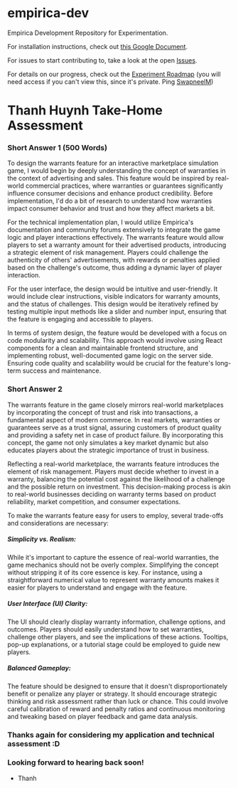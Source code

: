 # empirica-dev
Empirica Development Repository for Experimentation.

For installation instructions, check out [this Google Document](https://docs.google.com/document/d/1h0MvtqK9ss_Yw3fcofB_j0B_T7V7GodYdjEjKUqiPws/edit?usp=sharing).

For issues to start contributing to, take a look at the open [Issues](https://github.com/Digital-Information-Research-Lab/empirica-dev/issues).

For details on our progress, check out the [Experiment Roadmap](https://github.com/orgs/Digital-Information-Research-Lab/projects/2) (you will need access if you can't view this, since it's private. Ping [SwapneelM](https://github.com/swapneelm))



# Thanh Huynh Take-Home Assessment


### Short Answer 1 (500 Words)
To design the warrants feature for an interactive marketplace simulation game, I would begin by deeply understanding the concept of warranties in the context of advertising and sales. This feature would be inspired by real-world commercial practices, where warranties or guarantees significantly influence consumer decisions and enhance product credibility. Before implementation, I'd do a bit of research to understand how warranties impact consumer behavior and trust and how they affect markets a bit.

For the technical implementation plan, I would utilize Empirica's documentation and community forums extensively to integrate the game logic and player interactions effectively. The warrants feature would allow players to set a warranty amount for their advertised products, introducing a strategic element of risk management. Players could challenge the authenticity of others' advertisements, with rewards or penalties applied based on the challenge's outcome, thus adding a dynamic layer of player interaction.

For the user interface, the design would be intuitive and user-friendly. It would include clear instructions, visible indicators for warranty amounts, and the status of challenges. This design would be iteratively refined by testing multiple input methods like a slider and number input, ensuring that the feature is engaging and accessible to players.

In terms of system design, the feature would be developed with a focus on code modularity and scalability. This approach would involve using React components for a clean and maintainable frontend structure, and implementing robust, well-documented game logic on the server side. Ensuring code quality and scalability would be crucial for the feature's long-term success and maintenance.



### Short Answer 2
The warrants feature in the game closely mirrors real-world marketplaces by incorporating the concept of trust and risk into transactions, a fundamental aspect of modern commerce. In real markets, warranties or guarantees serve as a trust signal, assuring customers of product quality and providing a safety net in case of product failure. By incorporating this concept, the game not only simulates a key market dynamic but also educates players about the strategic importance of trust in business.

Reflecting a real-world marketplace, the warrants feature introduces the element of risk management. Players must decide whether to invest in a warranty, balancing the potential cost against the likelihood of a challenge and the possible return on investment. This decision-making process is akin to real-world businesses deciding on warranty terms based on product reliability, market competition, and consumer expectations.

To make the warrants feature easy for users to employ, several trade-offs and considerations are necessary:

##### Simplicity vs. Realism: 
While it's important to capture the essence of real-world warranties, the game mechanics should not be overly complex. Simplifying the concept without stripping it of its core essence is key. For instance, using a straightforward numerical value to represent warranty amounts makes it easier for players to understand and engage with the feature.

##### User Interface (UI) Clarity: 
The UI should clearly display warranty information, challenge options, and outcomes. Players should easily understand how to set warranties, challenge other players, and see the implications of these actions. Tooltips, pop-up explanations, or a tutorial stage could be employed to guide new players.

##### Balanced Gameplay: 
The feature should be designed to ensure that it doesn't disproportionately benefit or penalize any player or strategy. It should encourage strategic thinking and risk assessment rather than luck or chance. This could involve careful calibration of reward and penalty ratios and continuous monitoring and tweaking based on player feedback and game data analysis.


### Thanks again for considering my application and technical assessment :D
### Looking forward to hearing back soon!
- Thanh